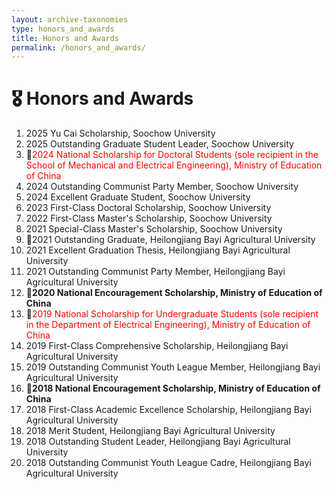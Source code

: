 ```yaml
---
layout: archive-taxonomies
type: honors_and_awards
title: Honors and Awards
permalink: /honors_and_awards/
---
```

# 🎖 Honors and Awards
1. 2025 Yu Cai Scholarship, Soochow University  
2. 2025 Outstanding Graduate Student Leader, Soochow University  
3. 🥇<span style="color:red">2024 National Scholarship for Doctoral Students (sole recipient in the School of Mechanical and Electrical Engineering), Ministry of Education of China</span>  
4. 2024 Outstanding Communist Party Member, Soochow University  
5. 2024 Excellent Graduate Student, Soochow University  
6. 2023 First-Class Doctoral Scholarship, Soochow University  
7. 2022 First-Class Master's Scholarship, Soochow University  
8. 2021 Special-Class Master's Scholarship, Soochow University  
9. 🥉2021 Outstanding Graduate, Heilongjiang Bayi Agricultural University  
10. 2021 Excellent Graduation Thesis, Heilongjiang Bayi Agricultural University  
11. 2021 Outstanding Communist Party Member, Heilongjiang Bayi Agricultural University  
12. 🥈**2020 National Encouragement Scholarship, Ministry of Education of China**  
13. 🥇<span style="color:red">2019 National Scholarship for Undergraduate Students (sole recipient in the Department of Electrical Engineering), Ministry of Education of China</span>  
14. 2019 First-Class Comprehensive Scholarship, Heilongjiang Bayi Agricultural University  
15. 2019 Outstanding Communist Youth League Member, Heilongjiang Bayi Agricultural University  
16. 🥈**2018 National Encouragement Scholarship, Ministry of Education of China**  
17. 2018 First-Class Academic Excellence Scholarship, Heilongjiang Bayi Agricultural University  
18. 2018 Merit Student, Heilongjiang Bayi Agricultural University  
19. 2018 Outstanding Student Leader, Heilongjiang Bayi Agricultural University  
20. 2018 Outstanding Communist Youth League Cadre, Heilongjiang Bayi Agricultural University  



